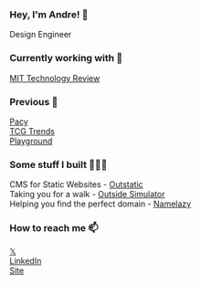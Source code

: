 ### Hey, I'm Andre! 👋

Design Engineer

### Currently working with 🤝

[MIT Technology Review](https://technologyreview.com/) <br>

### Previous 🛬

[Pacy](https://pacy.co/) <br>
[TCG Trends](https://tcgtrends.com/) <br>
[Playground](https://playgroundapp.com/) <br>

### Some stuff I built 👨🏻‍💻

CMS for Static Websites - [Outstatic](https://outstatic.com) <br>
Taking you for a walk - [Outside Simulator](https://outsidesimulator.com/) <br>
Helping you find the perfect domain - [Namelazy](https://namelazy.com)

### How to reach me 📫

[𝕏](https://x.com/andrevitorio) <br>
[LinkedIn](https://www.linkedin.com/in/andrevitorio) <br>
[Site](https://andrevitorio.com) <br>
